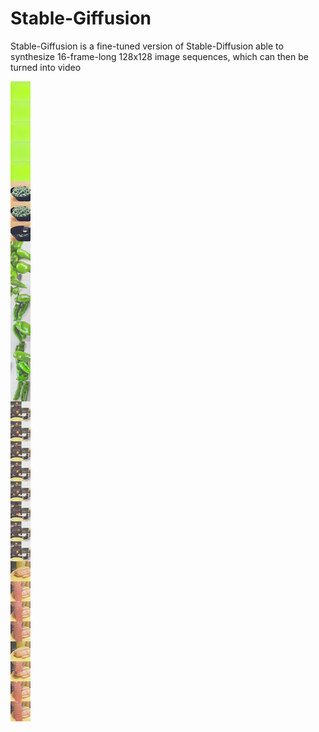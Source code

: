 # Stable-Giffusion

Stable-Giffusion is a fine-tuned version of Stable-Diffusion able to synthesize 16-frame-long 128x128 image sequences, which can then be turned into video

![sample](Reconstruction_U-Net_Guidance_8_64-95_4094_a29ce707ffce4fe8b1f5.png)

